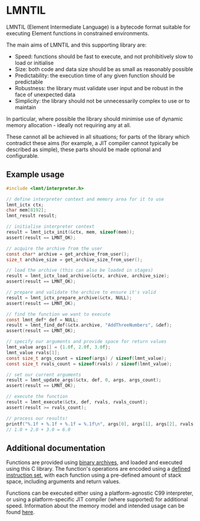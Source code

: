 # LMNTIL

LMNTIL (Element Intermediate Language) is a bytecode format suitable for executing Element functions in constrained environments.

The main aims of LMNTIL and this supporting library are:

* Speed: functions should be fast to execute, and not prohibitively slow to load or initialise
* Size: both code and data size should be as small as reasonably possible
* Predictability: the execution time of any given function should be predictable
* Robustness: the library must validate user input and be robust in the face of unexpected data
* Simplicity: the library should not be unnecessarily complex to use or to maintain

In particular, where possible the library should minimise use of dynamic memory allocation - ideally not requiring any at all.

These cannot all be achieved in all situations; for parts of the library which contradict these aims (for example, a JIT compiler cannot typically be described as simple), these parts should be made optional and configurable.

## Example usage

```c
#include <lmnt/interpreter.h>

// define interpreter context and memory area for it to use
lmnt_ictx ctx;
char mem[8192];
lmnt_result result;

// initialise interpreter context
result = lmnt_ictx_init(&ctx, mem, sizeof(mem));
assert(result == LMNT_OK);

// acquire the archive from the user
const char* archive = get_archive_from_user();
size_t archive_size = get_archive_size_from_user();

// load the archive (this can also be loaded in stages)
result = lmnt_ictx_load_archive(&ctx, archive, archive_size);
assert(result == LMNT_OK);

// prepare and validate the archive to ensure it's valid
result = lmnt_ictx_prepare_archive(&ctx, NULL);
assert(result == LMNT_OK);

// find the function we want to execute
const lmnt_def* def = NULL;
result = lmnt_find_def(&ctx.archive, "AddThreeNumbers", &def);
assert(result == LMNT_OK);

// specify our arguments and provide space for return values
lmnt_value args[] = {1.0f, 2.0f, 3.0f};
lmnt_value rvals[1];
const size_t args_count = sizeof(args) / sizeof(lmnt_value);
const size_t rvals_count = sizeof(rvals) / sizeof(lmnt_value);

// set our current arguments
result = lmnt_update_args(&ctx, def, 0, args, args_count);
assert(result == LMNT_OK);

// execute the function
result = lmnt_execute(&ctx, def, rvals, rvals_count);
assert(result >= rvals_count);

// process our results!
printf("%.1f + %.1f + %.1f = %.1f\n", args[0], args[1], args[2], rvals[0]);
// 1.0 + 2.0 + 3.0 = 6.0
```

## Additional documentation

Functions are provided using [binary archives](doc/Bytecode.md), and loaded and executed using this C library. The function's operations are encoded using a [defined instruction set](doc/Instructions.md), with each function using a pre-defined amount of stack space, including arguments and return values.

Functions can be executed either using a platform-agnostic C99 interpreter, or using a platform-specific JIT compiler (where supported) for additional speed. Information about the memory model and intended usage can be found [here](doc/ExecutionModel.md).
